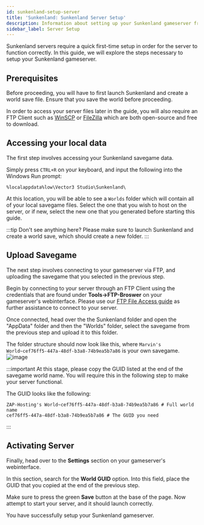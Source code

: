 ```yaml
---
id: sunkenland-setup-server
title: 'Sunkenland: Sunkenland Server Setup'
description: Information about setting up your Sunkenland gameserver from ZAP-Hosting - ZAP-Hosting.com documentation
sidebar_label: Server Setup
---
```


Sunkenland servers require a quick first-time setup in order for the server to function correctly. In this guide, we will explore the steps necessary to setup your Sunkenland gameserver.

## Prerequisites
Before proceeding, you will have to first launch Sunkenland and create a world save file. Ensure that you save the world before proceeding.

In order to access your server files later in the guide, you will also require an FTP Client such as [WinSCP](https://winscp.net/eng/index.php) or [FileZilla](https://filezilla-project.org/) which are both open-source and free to download.

## Accessing your local data
The first step involves accessing your Sunkenland savegame data.

Simply press `CTRL+R` on your keyboard, and input the following into the Windows Run prompt:
```
%localappdata%low\Vector3 Studio\Sunkenland\
```

At this location, you will be able to see a `Worlds` folder which will contain all of your local savegame files. Select the one that you wish to host on the server, or if new, select the new one that you generated before starting this guide.

:::tip
Don't see anything here? Please make sure to launch Sunkenland and create a world save, which should create a new folder.
:::

## Upload Savegame
The next step involves connecting to your gameserver via FTP, and uploading the savegame that you selected in the previous step.

Begin by connecting to your server through an FTP Client using the credentials that are found under **Tools->FTP-Broswer** on your gameserver's webinterface. Please use our [FTP File Access guide](https://zap-hosting.com/guides/docs/gameserver-ftpaccess) as further assistance to connect to your server.

Once connected, head over the the Sunkenland folder and open the "AppData" folder and then the "Worlds" folder, select the savegame from the previous step and upload it to this folder.

The folder structure should now look like this, where `Marvin's World~cef76ff5-447a-48df-b3a8-74b9ea5b7a86` is your own savegame.
![image](https://github.com/zaphosting/docs/assets/13604413/40aecc3b-4a8a-4477-8c09-d56ec412883e)

:::important
At this stage, please copy the GUID listed at the end of the savegame world name. You will require this in the following step to make your server functional.

The GUID looks like the following:
```
ZAP-Hosting's World~cef76ff5-447a-48df-b3a8-74b9ea5b7a86 # Full world name
cef76ff5-447a-48df-b3a8-74b9ea5b7a86 # The GUID you need
```
:::

## Activating Server
Finally, head over to the **Settings** section on your gameserver's webinterface. 

In this section, search for the **World GUID** option. Into this field, place the GUID that you copied at the end of the previous step.

Make sure to press the green **Save** button at the base of the page. Now attempt to start your server, and it should launch correctly.

You have successfully setup your Sunkenland gameserver.
